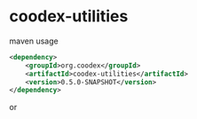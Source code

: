 # coodex-utilities

maven usage

```xml
<dependency>
    <groupId>org.coodex</groupId>
    <artifactId>coodex-utilities</artifactId>
    <version>0.5.0-SNAPSHOT</version>
</dependency>
```

or

```xml

```